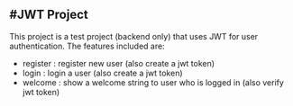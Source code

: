#JWT Project
---
This project is a test project (backend only) that uses JWT for user authentication.
The features included are:
- register : register new user (also create a jwt token)
- login : login a user (also create a jwt token)
- welcome : show a welcome string to user who is logged in (also verify jwt token)